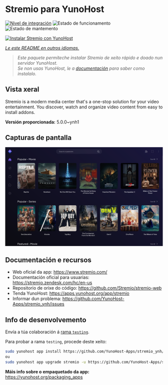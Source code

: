 <!--
NOTA: Este README foi creado automáticamente por <https://github.com/YunoHost/apps/tree/master/tools/readme_generator>
NON debe editarse manualmente.
-->

# Stremio para YunoHost

[![Nivel de integración](https://dash.yunohost.org/integration/stremio.svg)](https://ci-apps.yunohost.org/ci/apps/stremio/) ![Estado de funcionamento](https://ci-apps.yunohost.org/ci/badges/stremio.status.svg) ![Estado de mantemento](https://ci-apps.yunohost.org/ci/badges/stremio.maintain.svg)

[![Instalar Stremio con YunoHost](https://install-app.yunohost.org/install-with-yunohost.svg)](https://install-app.yunohost.org/?app=stremio)

*[Le este README en outros idiomas.](./ALL_README.md)*

> *Este paquete permíteche instalar Stremio de xeito rápido e doado nun servidor YunoHost.*  
> *Se non usas YunoHost, le a [documentación](https://yunohost.org/install) para saber como instalalo.*

## Vista xeral

Stremio is a modern media center that's a one-stop solution for your video entertainment. You discover, watch and organize video content from easy to install addons.

**Versión proporcionada:** 5.0.0~ynh1

## Capturas de pantalla

![Captura de pantalla de Stremio](./doc/screenshots/screenshot.png)

## Documentación e recursos

- Web oficial da app: <https://www.stremio.com/>
- Documentación oficial para usuarias: <https://stremio.zendesk.com/hc/en-us>
- Repositorio de orixe do código: <https://github.com/Stremio/stremio-web>
- Tenda YunoHost: <https://apps.yunohost.org/app/stremio>
- Informar dun problema: <https://github.com/YunoHost-Apps/stremio_ynh/issues>

## Info de desenvolvemento

Envía a túa colaboración á [rama `testing`](https://github.com/YunoHost-Apps/stremio_ynh/tree/testing).

Para probar a rama `testing`, procede deste xeito:

```bash
sudo yunohost app install https://github.com/YunoHost-Apps/stremio_ynh/tree/testing --debug
ou
sudo yunohost app upgrade stremio -u https://github.com/YunoHost-Apps/stremio_ynh/tree/testing --debug
```

**Máis info sobre o empaquetado da app:** <https://yunohost.org/packaging_apps>
